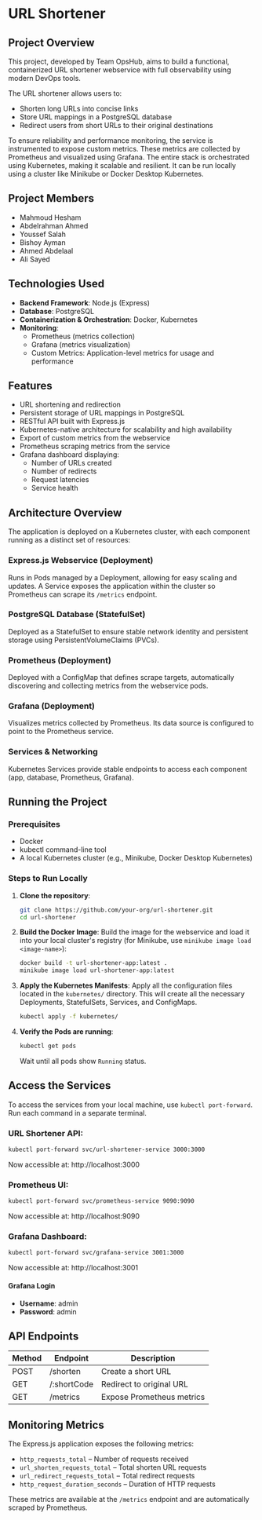 # URL Shortener

## Project Overview

This project, developed by Team OpsHub, aims to build a functional, containerized URL shortener webservice with full observability using modern DevOps tools.

The URL shortener allows users to:
- Shorten long URLs into concise links
- Store URL mappings in a PostgreSQL database
- Redirect users from short URLs to their original destinations

To ensure reliability and performance monitoring, the service is instrumented to expose custom metrics. These metrics are collected by Prometheus and visualized using Grafana. The entire stack is orchestrated using Kubernetes, making it scalable and resilient. It can be run locally using a cluster like Minikube or Docker Desktop Kubernetes.

## Project Members

- Mahmoud Hesham
- Abdelrahman Ahmed
- Youssef Salah
- Bishoy Ayman
- Ahmed Abdelaal
- Ali Sayed

## Technologies Used

- **Backend Framework**: Node.js (Express)
- **Database**: PostgreSQL
- **Containerization & Orchestration**: Docker, Kubernetes
- **Monitoring**:
  - Prometheus (metrics collection)
  - Grafana (metrics visualization)
  - Custom Metrics: Application-level metrics for usage and performance

## Features

- URL shortening and redirection
- Persistent storage of URL mappings in PostgreSQL
- RESTful API built with Express.js
- Kubernetes-native architecture for scalability and high availability
- Export of custom metrics from the webservice
- Prometheus scraping metrics from the service
- Grafana dashboard displaying:
  - Number of URLs created
  - Number of redirects
  - Request latencies
  - Service health

## Architecture Overview

The application is deployed on a Kubernetes cluster, with each component running as a distinct set of resources:

### Express.js Webservice (Deployment)
Runs in Pods managed by a Deployment, allowing for easy scaling and updates. A Service exposes the application within the cluster so Prometheus can scrape its `/metrics` endpoint.

### PostgreSQL Database (StatefulSet)
Deployed as a StatefulSet to ensure stable network identity and persistent storage using PersistentVolumeClaims (PVCs).

### Prometheus (Deployment)
Deployed with a ConfigMap that defines scrape targets, automatically discovering and collecting metrics from the webservice pods.

### Grafana (Deployment)
Visualizes metrics collected by Prometheus. Its data source is configured to point to the Prometheus service.

### Services & Networking
Kubernetes Services provide stable endpoints to access each component (app, database, Prometheus, Grafana).

## Running the Project

### Prerequisites

- Docker
- kubectl command-line tool
- A local Kubernetes cluster (e.g., Minikube, Docker Desktop Kubernetes)

### Steps to Run Locally

1. **Clone the repository**:
   ```bash
   git clone https://github.com/your-org/url-shortener.git
   cd url-shortener
   ```

2. **Build the Docker Image**:
   Build the image for the webservice and load it into your local cluster's registry (for Minikube, use `minikube image load <image-name>`):
   ```bash
   docker build -t url-shortener-app:latest .
   minikube image load url-shortener-app:latest
   ```

3. **Apply the Kubernetes Manifests**:
   Apply all the configuration files located in the `kubernetes/` directory. This will create all the necessary Deployments, StatefulSets, Services, and ConfigMaps.
   ```bash
   kubectl apply -f kubernetes/
   ```

4. **Verify the Pods are running**:
   ```bash
   kubectl get pods
   ```
   Wait until all pods show `Running` status.

## Access the Services

To access the services from your local machine, use `kubectl port-forward`. Run each command in a separate terminal.

### URL Shortener API:
```bash
kubectl port-forward svc/url-shortener-service 3000:3000
```
Now accessible at: http://localhost:3000

### Prometheus UI:
```bash
kubectl port-forward svc/prometheus-service 9090:9090
```
Now accessible at: http://localhost:9090

### Grafana Dashboard:
```bash
kubectl port-forward svc/grafana-service 3001:3000
```
Now accessible at: http://localhost:3001

#### Grafana Login
- **Username**: admin
- **Password**: admin

## API Endpoints

| Method | Endpoint     | Description                |
|--------|-------------|----------------------------|
| POST   | /shorten    | Create a short URL         |
| GET    | /:shortCode | Redirect to original URL   |
| GET    | /metrics    | Expose Prometheus metrics  |

## Monitoring Metrics

The Express.js application exposes the following metrics:

- `http_requests_total` – Number of requests received
- `url_shorten_requests_total` – Total shorten URL requests
- `url_redirect_requests_total` – Total redirect requests
- `http_request_duration_seconds` – Duration of HTTP requests

These metrics are available at the `/metrics` endpoint and are automatically scraped by Prometheus.
